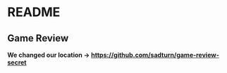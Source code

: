 # README

Game Review
-

**We changed our location -> https://github.com/sadturn/game-review-secret**
